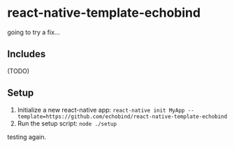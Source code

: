 # react-native-template-echobind

going to try a fix...

## Includes

(TODO)

## Setup

1. Initialize a new react-native app: `react-native init MyApp --template=https://github.com/echobind/react-native-template-echobind`
2. Run the setup script: `node ./setup`

testing again.
